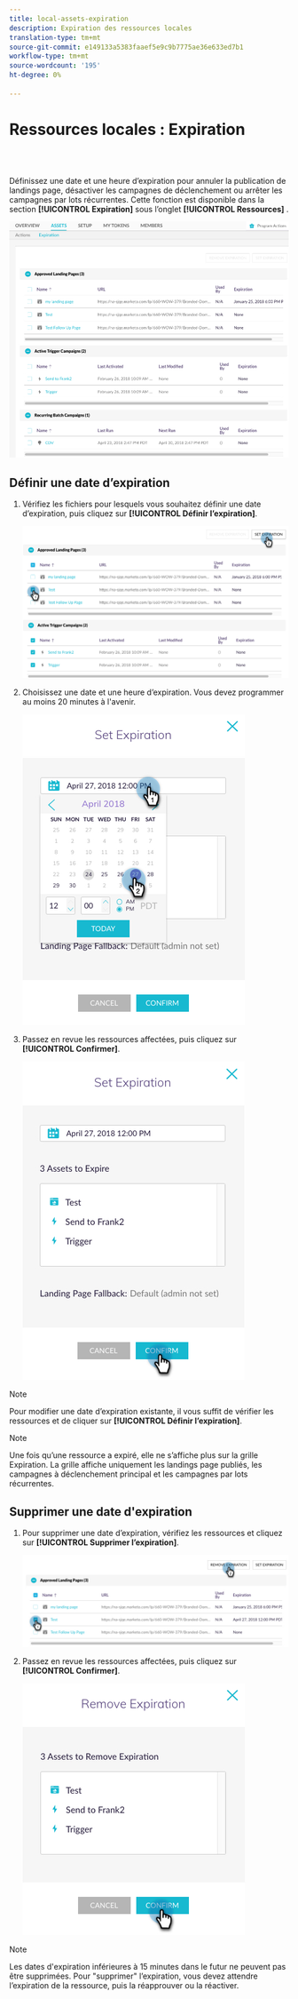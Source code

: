 ```yaml
---
title: local-assets-expiration
description: Expiration des ressources locales
translation-type: tm+mt
source-git-commit: e149133a5383faaef5e9c9b7775ae36e633ed7b1
workflow-type: tm+mt
source-wordcount: '195'
ht-degree: 0%

---
```



# Ressources locales : Expiration

<br> 

Définissez une date et une heure d’expiration pour annuler la publication de landings page, désactiver les campagnes de déclenchement ou arrêter les campagnes par lots récurrentes. Cette fonction est disponible dans la section **[!UICONTROL Expiration]** sous l’onglet **[!UICONTROL Ressources]** .

![Image un](/help/sky/assets/programs/local-assets-expiration/local-assets-expiration-1.png)

## Définir une date d’expiration

1. Vérifiez les fichiers pour lesquels vous souhaitez définir une date d’expiration, puis cliquez sur **[!UICONTROL Définir l’expiration]**.

   ![Image 2](/help/sky/assets/programs/local-assets-expiration/local-assets-expiration-2.png)

1. Choisissez une date et une heure d’expiration. Vous devez programmer au moins 20 minutes à l&#39;avenir.

   ![Image trois](/help/sky/assets/programs/local-assets-expiration/local-assets-expiration-3.png)

1. Passez en revue les ressources affectées, puis cliquez sur **[!UICONTROL Confirmer]**.

   ![Image 4](/help/sky/assets/programs/local-assets-expiration/local-assets-expiration-4.png)

>[!NOTE]
>
>Pour modifier une date d’expiration existante, il vous suffit de vérifier les ressources et de cliquer sur **[!UICONTROL Définir l’expiration]**.

>[!NOTE]
>
>Une fois qu’une ressource a expiré, elle ne s’affiche plus sur la grille Expiration. La grille affiche uniquement les landings page publiés, les campagnes à déclenchement principal et les campagnes par lots récurrentes.

## Supprimer une date d&#39;expiration

1. Pour supprimer une date d’expiration, vérifiez les ressources et cliquez sur **[!UICONTROL Supprimer l’expiration]**.

   ![Image 5](/help/sky/assets/programs/local-assets-expiration/local-assets-expiration-5.png)

1. Passez en revue les ressources affectées, puis cliquez sur **[!UICONTROL Confirmer]**.

   ![Image six](/help/sky/assets/programs/local-assets-expiration/local-assets-expiration-6.png)

>[!NOTE]
>
>Les dates d&#39;expiration inférieures à 15 minutes dans le futur ne peuvent pas être supprimées. Pour &quot;supprimer&quot; l’expiration, vous devez attendre l’expiration de la ressource, puis la réapprouver ou la réactiver.
